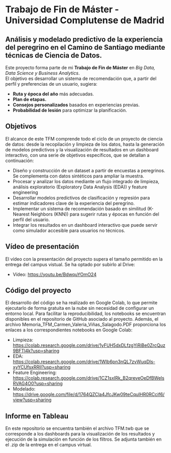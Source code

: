 # Trabajo de Fin de Máster - Universidad Complutense de Madrid


##  Análisis y modelado predictivo de la experiencia del peregrino en el Camino de Santiago mediante técnicas de Ciencia de Datos.
Este proyecto forma parte de mi **Trabajo de Fin de Máster** en *Big Data, Data Science y Business Analytics*.  
El objetivo es desarrollar un sistema de recomendación que, a partir del perfil y preferencias de un usuario, sugiera:
- **Ruta y época del año** más adecuadas.
- **Plan de etapas.**
- **Consejos personalizados** basados en experiencias previas.
- **Probabilidad de lesión** para optimizar la planificación.

## Objetivos
El alcance de este TFM comprende todo el ciclo de un proyecto de ciencia de datos: desde la recopilación y limpieza de los datos, hasta la generación de modelos predictivos y la visualización de resultados en un dashboard interactivo, con una serie de objetivos específicos, que se detallan a continuación:

-  Diseño y construcción de un dataset a partir de encuestas a peregrinos. Se complementa con datos sintéticos para ampliar la muestra.
-  Procesar y analizar los datos mediante un flujo integrado de limpieza, análisis exploratorio (Exploratory Data Analysis (EDA)) y feature engineering
-  Desarrollar modelos predictivos de clasificación y regresión para estimar indicadores clave de la experiencia del peregrino.
-  Implementar un sistema de recomendación basado en similitud (K-Nearest Neighbors (KNN)) para sugerir rutas y épocas en función del perfil del usuario.
-  Integrar los resultados en un dashboard interactivo que puede servir como simulador accesible para usuarios no técnicos.

## Vídeo de presentación
El vídeo con la presentación del proyecto supera el tamaño permitido en la entrega del campus vistual. Se ha optado por subirlo al Drive:
- Vídeo: https://youtu.be/BdwquYOmO24

  
## Código del proyecto
El desarrollo del código se ha realizado en Google Colab, lo que permite ejecutarlo de forma gratuita en la nube sin necesidad de configurar un entorno local. Para facilitar la reproducibilidad, los notebooks se encuentran disponibles en el repositorio de GitHub asociado al proyecto. Además, el archivo Memoria_TFM_Carmen_Valeria_Viñas_Salagodo.PDF proporciona los enlaces a los correspondientes notebooks en Google Colab:
- Limpieza:  https://colab.research.google.com/drive/1yFUH5dxDLfzgYiRiBe0ZrcQuz9BFTl4k?usp=sharing
- EDA: https://colab.research.google.com/drive/1WIb6pn3nQL7zvWuqDls-xyYCUfsxRRII?usp=sharing
- Feature Engineering: https://colab.research.google.com/drive/1CZ1sxIRk_B2qreveOeDfBWelsRVAG4O0?usp=sharing
- Modelado: https://drive.google.com/file/d/1764QZCla4JfcJKw09teCquIHR0RCcif6/view?usp=sharing

## Informe en Tableau
En este repositorio se encuentra también el archivo TFM.twb que se corresponde a los dashboards para la visualización de los resultados y ejecución de la simulación en función de los filtros. Se adjunta también en el .zip de la entrega en el campus virtual.
